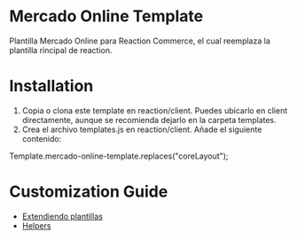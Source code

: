 # Mercado Online Template
Plantilla Mercado Online para Reaction Commerce, el cual reemplaza la plantilla rincipal de reaction.

# Installation
1. Copia o clona este template en reaction/client. Puedes ubicarlo en client directamente, aunque se recomienda dejarlo en la carpeta templates.
2. Crea el archivo templates.js en reaction/client. Añade el siguiente contenido:

Template.mercado-online-template.replaces("coreLayout");

# Customization Guide
- [Extendiendo plantillas](https://docs.reactioncommerce.com/reaction-docs/master/templates)
- [Helpers](https://docs.reactioncommerce.com/reaction-docs/master/template-helpers)
